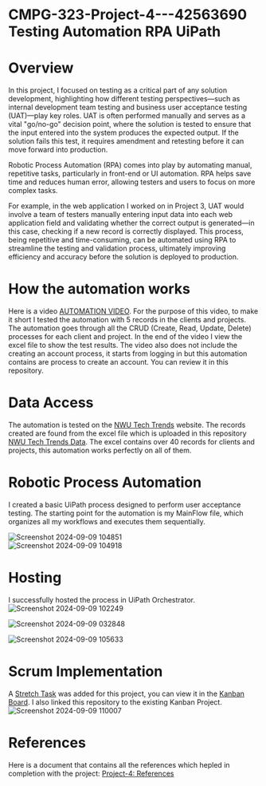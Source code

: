 # CMPG-323-Project-4---42563690 Testing Automation RPA UiPath  
# Overview
In this project, I focused on testing as a critical part of any solution development, highlighting how different testing perspectives—such as internal development team testing and business user acceptance testing (UAT)—play key roles. UAT is often performed manually and serves as a vital "go/no-go" decision point, where the solution is tested to ensure that the input entered into the system produces the expected output. If the solution fails this test, it requires amendment and retesting before it can move forward into production.

Robotic Process Automation (RPA) comes into play by automating manual, repetitive tasks, particularly in front-end or UI automation. RPA helps save time and reduces human error, allowing testers and users to focus on more complex tasks.

For example, in the web application I worked on in Project 3, UAT would involve a team of testers manually entering input data into each web application field and validating whether the correct output is generated—in this case, checking if a new record is correctly displayed. This process, being repetitive and time-consuming, can be automated using RPA to streamline the testing and validation process, ultimately improving efficiency and accuracy before the solution is deployed to production.  

# How the automation works
Here is a video [AUTOMATION VIDEO](https://drive.google.com/file/d/1vojaLXjvr4_wOLyFD7V3sNigLwXRvL-R/view?usp=sharing). For the purpose of this video, to make it short I tested the automation with 5 records in the clients and projects. The automation goes through all the CRUD (Create, Read, Update, Delete) processes for each client and project.
In the end of the video I view the excel file to show the test results. The video also does not include the creating an account process, it starts from logging in but this automation contains are process to create an account. You can review it in this repository.

# Data Access 
The automation is tested on the [NWU Tech Trends](https://techtrendstelemetryportal.azurewebsites.net/) website. The records created are found from the excel file which is uploaded in this repository [NWU Tech Trends Data](https://github.com/BonnieSibisi08/CMPG-323-Project-4---42563690/blob/main/NWU%20Tech%20Trends%20Data.xlsx).
The excel contains over 40 records for clients and projects, this automation works perfectly on all of them.

# Robotic Process Automation
I created a basic UiPath process designed to perform user acceptance testing. The starting point for the automation is my MainFlow file, which organizes all my workflows and executes them sequentially.

![Screenshot 2024-09-09 104851](https://github.com/user-attachments/assets/47ea4a14-4c03-4ea3-9572-1b952edbb695)  
![Screenshot 2024-09-09 104918](https://github.com/user-attachments/assets/22d3e4a0-777f-475e-83ea-4b68ae404233)  

# Hosting
I successfully hosted the process in UiPath Orchestrator.
![Screenshot 2024-09-09 102249](https://github.com/user-attachments/assets/a6f330dd-1809-4f81-bc35-d561c5bd6811)   

![Screenshot 2024-09-09 032848](https://github.com/user-attachments/assets/900c736b-4de5-4cd0-a8f3-a8d50915a8f9)   

![Screenshot 2024-09-09 105633](https://github.com/user-attachments/assets/56cf8efc-6cce-42a4-96a8-219ff61dfff6)  

# Scrum Implementation
A [Stretch Task](https://github.com/BonnieSibisi08/CMPG-323-Project-4---42563690/issues/16) was added for this project, you can view it in the [Kanban Board](https://github.com/users/BonnieSibisi08/projects/2). I also linked this repository to the existing Kanban Project.
![Screenshot 2024-09-09 110007](https://github.com/user-attachments/assets/69aab06d-6c3a-4b25-99fd-59efbbe0765c)  

# References 
Here is a document that contains all the references which hepled in completion with the project: [Project-4: References](https://docs.google.com/document/d/17swgkpgLRmqayorEWh6ITouow4puxnnF/edit?usp=sharing&ouid=104985369547771360207&rtpof=true&sd=true)  






